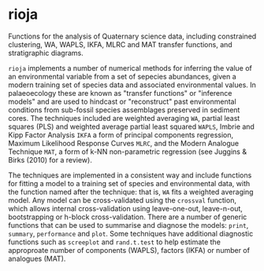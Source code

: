 rioja
========

Functions for the analysis of Quaternary science data, including constrained clustering, WA, WAPLS, IKFA, MLRC and MAT transfer functions, and stratigraphic diagrams.

``rioja`` implements a number of numerical methods for inferring the value of an environmental variable from a set of sepecies abundances, given a modern training set of species data and  associated environmental values.  In palaeoecology these are known as "transfer functions" or "inference models" and are used to hindcast or "reconstruct" past environmental conditions from sub-fossil species assemblages preserved in sediment cores. The techniques included are weighted averaging ``WA``, partial least squares (PLS) and weighted average partial least squared ``WAPLS``, Imbrie and Kipp Factor Analysis ``IKFA`` a form of principal components regression, Maximum Likelihood Response Curves ``MLRC``, and the Modern Analogue Technique ``MAT``, a form of k-NN non-parametric regression (see Juggins & Birks (2010) for a review). 

The techniques are implemented in a consistent way and include functions for fitting a model to a training set of species and environmental data, with the function named after the technique: that is, ``WA`` fits a weighted averaging model. Any model can be cross-validated using the ``crossval`` function, which allows internal cross-validation using leave-one-out, leave-n-out, bootstrapping or h-block cross-validation. There are a number of generic functions that can be used to summarise and diagnose the models: ``print``, ``summary``, ``performance`` and ``plot``. Some techniques have additional diagnostic functions such as ``screeplot`` and ``rand.t.test`` to help estimate the approproate number of components (WAPLS), factors (IKFA) or number of analogues (MAT).

